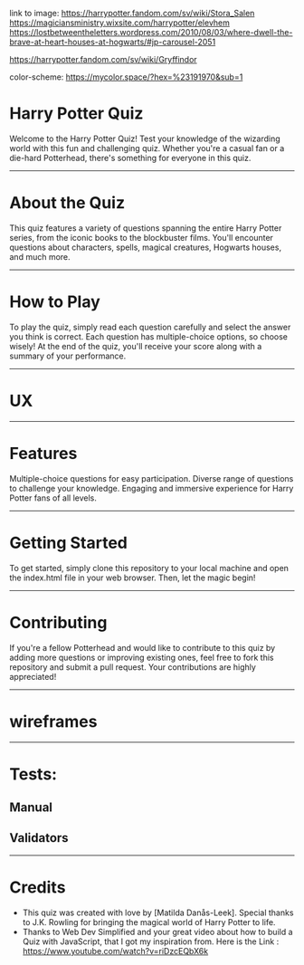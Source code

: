 link to image: https://harrypotter.fandom.com/sv/wiki/Stora_Salen
https://magiciansministry.wixsite.com/harrypotter/elevhem
https://lostbetweentheletters.wordpress.com/2010/08/03/where-dwell-the-brave-at-heart-houses-at-hogwarts/#jp-carousel-2051

https://harrypotter.fandom.com/sv/wiki/Gryffindor


color-scheme: https://mycolor.space/?hex=%23191970&sub=1

# Harry Potter Quiz

Welcome to the Harry Potter Quiz! Test your knowledge of the wizarding world with this fun and challenging quiz. Whether you're a casual fan or a die-hard Potterhead, there's something for everyone in this quiz.

<hr>

# About the Quiz
This quiz features a variety of questions spanning the entire Harry Potter series, from the iconic books to the blockbuster films. You'll encounter questions about characters, spells, magical creatures, Hogwarts houses, and much more.

<hr>

# How to Play
To play the quiz, simply read each question carefully and select the answer you think is correct. Each question has multiple-choice options, so choose wisely! At the end of the quiz, you'll receive your score along with a summary of your performance.

<hr>

# UX

<hr>

# Features
Multiple-choice questions for easy participation.
Diverse range of questions to challenge your knowledge.
Engaging and immersive experience for Harry Potter fans of all levels.

<hr>

# Getting Started
To get started, simply clone this repository to your local machine and open the index.html file in your web browser. Then, let the magic begin!

<hr>

# Contributing
If you're a fellow Potterhead and would like to contribute to this quiz by adding more questions or improving existing ones, feel free to fork this repository and submit a pull request. Your contributions are highly appreciated!

<hr>

# wireframes

<hr>

# Tests:

## Manual

## Validators

<hr>

# Credits
* This quiz was created with love by [Matilda Danås-Leek]. Special thanks to J.K. Rowling for bringing the magical world of Harry Potter to life.
* Thanks to Web Dev Simplified and your great video about how to build a Quiz with JavaScript, that I got my inspiration from. Here is the Link : https://www.youtube.com/watch?v=riDzcEQbX6k

